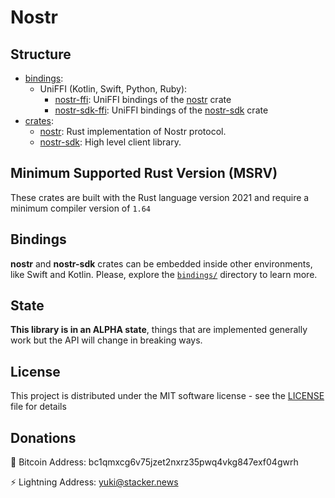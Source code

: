 # Nostr

## Structure

- [bindings](./bindings/):
    - UniFFI (Kotlin, Swift, Python, Ruby):
        * [nostr-ffi](./bindings/nostr-ffi/): UniFFI bindings of the [nostr][] crate
        * [nostr-sdk-ffi](./bindings/nostr-sdk-ffi/): UniFFI bindings of the [nostr-sdk][] crate
- [crates](./crates/):
    - [nostr][]: Rust implementation of Nostr protocol.
    - [nostr-sdk][]: High level client library.

[nostr]: ./crates/nostr/
[nostr-sdk]: ./crates/nostr-sdk/

## Minimum Supported Rust Version (MSRV)

These crates are built with the Rust language version 2021 and require a minimum compiler version of `1.64`

## Bindings

**nostr** and **nostr-sdk** crates can be embedded inside other environments, like Swift and Kotlin. 
Please, explore the [`bindings/`](./bindings/) directory to learn more.

## State

**This library is in an ALPHA state**, things that are implemented generally work but the API will change in breaking ways.

## License

This project is distributed under the MIT software license - see the [LICENSE](LICENSE) file for details

## Donations

🔗 Bitcoin Address: bc1qmxcg6v75jzet2nxrz35pwq4vkg847exf04gwrh

⚡ Lightning Address: yuki@stacker.news